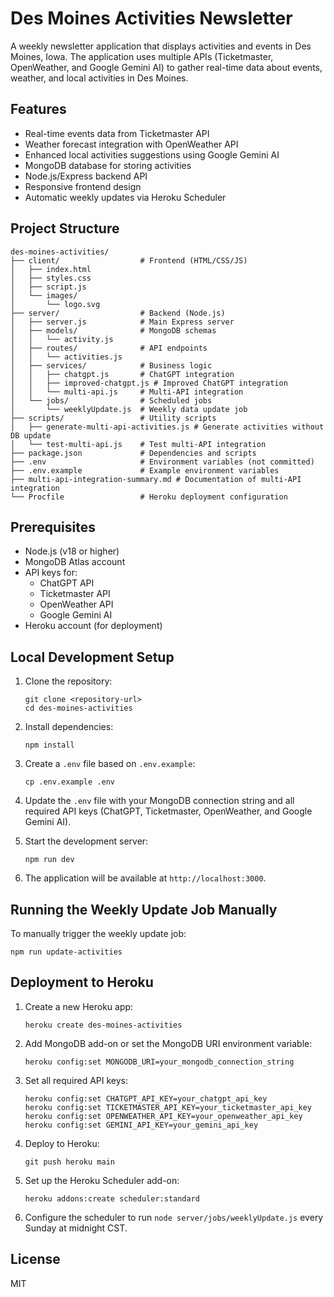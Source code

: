 # Des Moines Activities Newsletter

A weekly newsletter application that displays activities and events in Des Moines, Iowa. The application uses multiple APIs (Ticketmaster, OpenWeather, and Google Gemini AI) to gather real-time data about events, weather, and local activities in Des Moines.

## Features

- Real-time events data from Ticketmaster API
- Weather forecast integration with OpenWeather API
- Enhanced local activities suggestions using Google Gemini AI
- MongoDB database for storing activities
- Node.js/Express backend API
- Responsive frontend design
- Automatic weekly updates via Heroku Scheduler

## Project Structure

```
des-moines-activities/
├── client/                  # Frontend (HTML/CSS/JS)
│   ├── index.html
│   ├── styles.css
│   ├── script.js
│   └── images/
│       └── logo.svg
├── server/                  # Backend (Node.js)
│   ├── server.js            # Main Express server
│   ├── models/              # MongoDB schemas
│   │   └── activity.js
│   ├── routes/              # API endpoints
│   │   └── activities.js
│   ├── services/            # Business logic
│   │   ├── chatgpt.js       # ChatGPT integration
│   │   ├── improved-chatgpt.js # Improved ChatGPT integration
│   │   └── multi-api.js     # Multi-API integration
│   └── jobs/                # Scheduled jobs
│       └── weeklyUpdate.js  # Weekly data update job
├── scripts/                 # Utility scripts
│   ├── generate-multi-api-activities.js # Generate activities without DB update
│   └── test-multi-api.js    # Test multi-API integration
├── package.json             # Dependencies and scripts
├── .env                     # Environment variables (not committed)
├── .env.example             # Example environment variables
├── multi-api-integration-summary.md # Documentation of multi-API integration
└── Procfile                 # Heroku deployment configuration
```

## Prerequisites

- Node.js (v18 or higher)
- MongoDB Atlas account
- API keys for:
  - ChatGPT API
  - Ticketmaster API
  - OpenWeather API
  - Google Gemini AI
- Heroku account (for deployment)

## Local Development Setup

1. Clone the repository:
   ```
   git clone <repository-url>
   cd des-moines-activities
   ```

2. Install dependencies:
   ```
   npm install
   ```

3. Create a `.env` file based on `.env.example`:
   ```
   cp .env.example .env
   ```

4. Update the `.env` file with your MongoDB connection string and all required API keys (ChatGPT, Ticketmaster, OpenWeather, and Google Gemini AI).

5. Start the development server:
   ```
   npm run dev
   ```

6. The application will be available at `http://localhost:3000`.

## Running the Weekly Update Job Manually

To manually trigger the weekly update job:

```
npm run update-activities
```

## Deployment to Heroku

1. Create a new Heroku app:
   ```
   heroku create des-moines-activities
   ```

2. Add MongoDB add-on or set the MongoDB URI environment variable:
   ```
   heroku config:set MONGODB_URI=your_mongodb_connection_string
   ```

3. Set all required API keys:
   ```
   heroku config:set CHATGPT_API_KEY=your_chatgpt_api_key
   heroku config:set TICKETMASTER_API_KEY=your_ticketmaster_api_key
   heroku config:set OPENWEATHER_API_KEY=your_openweather_api_key
   heroku config:set GEMINI_API_KEY=your_gemini_api_key
   ```

4. Deploy to Heroku:
   ```
   git push heroku main
   ```

5. Set up the Heroku Scheduler add-on:
   ```
   heroku addons:create scheduler:standard
   ```

6. Configure the scheduler to run `node server/jobs/weeklyUpdate.js` every Sunday at midnight CST.

## License

MIT
